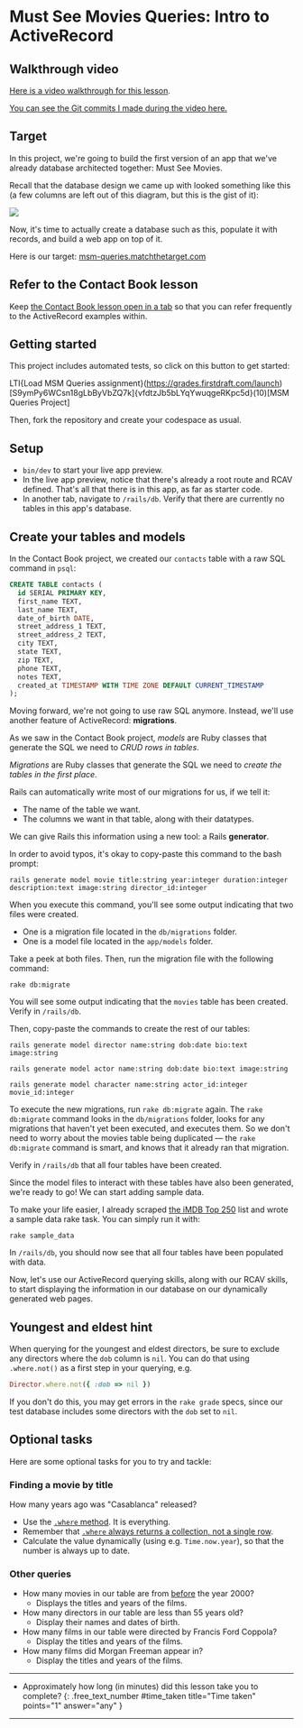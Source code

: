 # Must See Movies Queries: Intro to ActiveRecord

## Walkthrough video

[Here is a video walkthrough for this lesson](https://share.descript.com/view/x1KIlIQgR9l).

[You can see the Git commits I made during the video here.](https://github.com/demostudent24/msm-queries/commits/main)

## Target

In this project, we're going to build the first version of an app that we've already database architected together: Must See Movies.

Recall that the database design we came up with looked something like this (a few columns are left out of this diagram, but this is the gist of it):

![](https://res.cloudinary.com/dmxgp9oq2/image/upload/v1690674740/msm-tables_wbuhxm.png)

Now, it's time to actually create a database such as this, populate it with records, and build a web app on top of it.

Here is our target: [msm-queries.matchthetarget.com](https://msm-queries.matchthetarget.com/)

## Refer to the Contact Book lesson

Keep [the Contact Book lesson open in a tab](https://learn.firstdraft.com/lessons/130-contact-book-first-database#retrieving-existing-records) so that you can refer frequently to the ActiveRecord examples within.

## Getting started

This project includes automated tests, so click on this button to get started:

LTI{Load MSM Queries assignment}(https://grades.firstdraft.com/launch)[S9ymPy6WCsn18gLbByVbZQ7k]{vfdtzJb5bLYqYwuqgeRKpc5d}(10)[MSM Queries Project]

Then, fork the repository and create your codespace as usual.

## Setup

- `bin/dev` to start your live app preview.
- In the live app preview, notice that there's already a root route and RCAV defined. That's all that there is in this app, as far as starter code.
- In another tab, navigate to `/rails/db`. Verify that there are currently no tables in this app's database.

## Create your tables and models

In the Contact Book project, we created our `contacts` table with a raw SQL command in `psql`:

```sql
CREATE TABLE contacts (
  id SERIAL PRIMARY KEY,
  first_name TEXT,
  last_name TEXT,
  date_of_birth DATE,
  street_address_1 TEXT,
  street_address_2 TEXT,
  city TEXT,
  state TEXT,
  zip TEXT,
  phone TEXT,
  notes TEXT,
  created_at TIMESTAMP WITH TIME ZONE DEFAULT CURRENT_TIMESTAMP
);
```

Moving forward, we're not going to use raw SQL anymore. Instead, we'll use another feature of ActiveRecord: **migrations**.

As we saw in the Contact Book project, _models_ are Ruby classes that generate the SQL we need to _CRUD rows in tables_.

_Migrations_ are Ruby classes that generate the SQL we need to _create the tables in the first place_.

Rails can automatically write most of our migrations for us, if we tell it:

- The name of the table we want.
- The columns we want in that table, along with their datatypes.

We can give Rails this information using a new tool: a Rails **generator**.

In order to avoid typos, it's okay to copy-paste this command to the bash prompt:

```
rails generate model movie title:string year:integer duration:integer description:text image:string director_id:integer
```

When you execute this command, you'll see some output indicating that two files were created.

- One is a migration file located in the `db/migrations` folder.
- One is a model file located in the `app/models` folder.

Take a peek at both files. Then, run the migration file with the following command:

```
rake db:migrate
```

You will see some output indicating that the `movies` table has been created. Verify in `/rails/db`.

Then, copy-paste the commands to create the rest of our tables:

```
rails generate model director name:string dob:date bio:text image:string
```

```
rails generate model actor name:string dob:date bio:text image:string
```

```
rails generate model character name:string actor_id:integer movie_id:integer
```

To execute the new migrations, run `rake db:migrate` again. The `rake db:migrate` command looks in the `db/migrations` folder, looks for any migrations that haven't yet been executed, and executes them. So we don't need to worry about the movies table being duplicated — the `rake db:migrate` command is smart, and knows that it already ran that migration.

Verify in `/rails/db` that all four tables have been created.

Since the model files to interact with these tables have also been generated, we're ready to go! We can start adding sample data.

To make your life easier, I already scraped [the iMDB Top 250](https://www.imdb.com/chart/top/) list and wrote a sample data rake task. You can simply run it with:

```
rake sample_data
```

In `/rails/db`, you should now see that all four tables have been populated with data.

Now, let's use our ActiveRecord querying skills, along with our RCAV skills, to start displaying the information in our database on our dynamically generated web pages.

## Youngest and eldest hint

When querying for the youngest and eldest directors, be sure to exclude any directors where the `dob` column is `nil`. You can do that using `.where.not()` as a first step in your querying, e.g.

```ruby
Director.where.not({ :dob => nil })
```

If you don't do this, you may get errors in the `rake grade` specs, since our test database includes some directors with the `dob` set to `nil`.

## Optional tasks

Here are some optional tasks for you to try and tackle:

### Finding a movie by title

How many years ago was "Casablanca" released?

 - Use the [`.where` method](https://learn.firstdraft.com/lessons/130-contact-book-first-database#where). It is everything.
 - Remember that [`.where` always returns a collection, not a single row](https://learn.firstdraft.com/lessons/130-contact-book-first-database#where-always-returns-a-relation-never-a-single-row).
 - Calculate the value dynamically (using e.g. `Time.now.year`), so that the number is always up to date.

### Other queries

 - How many movies in our table are from [before](https://learn.firstdraft.com/lessons/130-contact-book-first-database#less-than-or-greater-than) the year 2000?
    - Displays the titles and years of the films.
 - How many directors in our table are less than 55 years old?
    - Display their names and dates of birth.
 - How many films in our table were directed by Francis Ford Coppola?
    - Display the titles and years of the films.
 - How many films did Morgan Freeman appear in?
    - Display the titles and years of the films.

---

- Approximately how long (in minutes) did this lesson take you to complete?
{: .free_text_number #time_taken title="Time taken" points="1" answer="any" }

---
